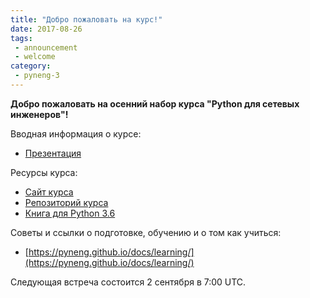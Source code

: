 ```yaml
---
title: "Добро пожаловать на курс!"
date: 2017-08-26
tags:
 - announcement
 - welcome
category:
 - pyneng-3
---
```


__Добро пожаловать на осенний набор курса "Python для сетевых инженеров"!__

Вводная информация о курсе:

* [Презентация](https://gitpitch.com/natenka/pyneng-slides/py3_course_intro)

Ресурсы курса:

* [Сайт курса](https://pyneng.github.io/)
* [Репозиторий курса](https://github.com/pyneng/pyneng-online-sep-oct-2017)
* [Книга для Python 3.6](https://www.gitbook.com/book/natenka/pyneng/details)


Советы и ссылки о подготовке, обучению и о том как учиться:

* [https://pyneng.github.io/docs/learning/](https://pyneng.github.io/docs/learning/)


Следующая встреча состоится 2 сентября в 7:00 UTC.

